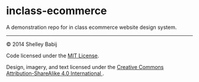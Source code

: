 # inclass-ecommerce

A demonstration repo for in class ecommerce website design system.

---

© 2014 Shelley Babij

Code licensed under the [MIT License](LICENSE).

Design, imagery, and text licensed under the [Creative Commons Attribution-ShareAlike 4.0 International ](http://creativecommons.org/licenses/by-sa/4.0/).
